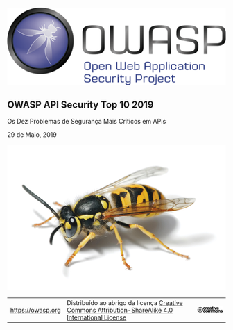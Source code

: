 ![OWASP LOGO](images/owasp-logo.png)

## OWASP API Security Top 10 2019

Os Dez Problemas de Segurança Mais Críticos em APIs

29 de Maio, 2019

![WASP Logo URL TBA](images/front-wasp.png)

| | | |
| - | - | - |
| https://owasp.org | Distribuído ao abrigo da licença [Creative Commons Attribution-ShareAlike 4.0 International License][1] | ![Creative Commons License Logo](images/front-cc.png) |

[1]: http://creativecommons.org/licenses/by-sa/4.0/


